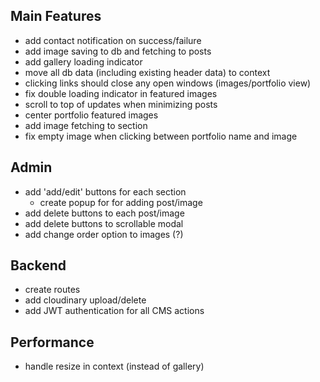 ## Main Features
- add contact notification on success/failure
- add image saving to db and fetching to posts
- add gallery loading indicator
- move all db data (including existing header data) to context
- clicking links should close any open windows (images/portfolio view)
- fix double loading indicator in featured images
- scroll to top of updates when minimizing posts
- center portfolio featured images
- add image fetching to section
- fix empty image when clicking between portfolio name and image

## Admin
- add 'add/edit' buttons for each section
  - create popup for for adding post/image
- add delete buttons to each post/image
- add delete buttons to scrollable modal
- add change order option to images (?)

## Backend
- create routes
- add cloudinary upload/delete
- add JWT authentication for all CMS actions

## Performance
- handle resize in context (instead of gallery)